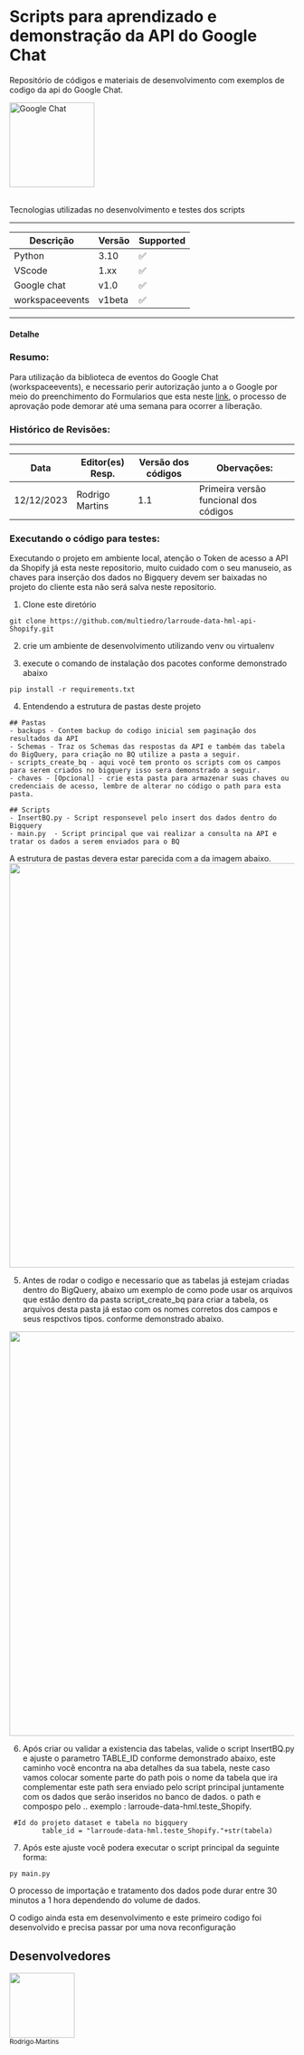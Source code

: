# Scripts para aprendizado e demonstração da API do Google Chat

 Repositório de códigos e materiais de desenvolvimento com exemplos de codigo da api do Google Chat.

<p float="left">
  <img src="https://play-lh.googleusercontent.com/yC17R-QYEZLmTMB7hD8KRjnWu6pJ4qNsdNQibLw8Z07kyY08IRbS89z7kATx75SR9A" alt="Google Chat" width="150" />
</p>

<br>

<summary>Tecnologias utilizadas no desenvolvimento e testes dos scripts</summary>
<p>

---
|Descrição       | Versão  | Supported          |
| -------------- | ------- | ------------------ |
| Python         | 3.10    | :white_check_mark: |
| VScode         | 1.xx    | :white_check_mark: |
| Google chat    | v1.0    | :white_check_mark: |
| workspaceevents| v1beta  | :white_check_mark: |
---


</p>

<summary><h4>Detalhe</h4></summary>


### **Resumo:**
Para utilização da biblioteca de eventos do Google Chat (workspaceevents), e necessario perir autorização junto a o Google por meio do preenchimento do Formularios 
que esta neste [link](https://developers.google.com/workspace/preview?hl=pt-br#apply), o processo de aprovação pode demorar até uma semana para ocorrer a liberação.

### **Histórico de Revisões:**
---
|Data           |Editor(es) Resp.                           |Versão dos códigos    |Obervações:
|---------------|-------------------------------------------|----------------------|-----------------------------------------
|12/12/2023     |Rodrigo Martins                            |1.1                   |Primeira versão funcional dos códigos

### **Executando o código para testes:**

Executando o projeto em ambiente local, atenção o Token de acesso a API da Shopify já esta neste repositorio, muito cuidado com o seu manuseio, as chaves para inserção dos dados no Bigquery devem ser baixadas no projeto do cliente esta não será salva neste repositorio.

1. Clone este diretório
```
git clone https://github.com/multiedro/larroude-data-hml-api-Shopify.git
```
2. crie um ambiente de desenvolvimento utilizando venv ou virtualenv

3. execute o comando de instalação dos pacotes conforme demonstrado abaixo

```
pip install -r requirements.txt
```

4. Entendendo a estrutura de pastas deste projeto

```
## Pastas
- backups - Contem backup do codigo inicial sem paginação dos resultados da API
- Schemas - Traz os Schemas das respostas da API e também das tabela do BigQuery, para criação no BQ utilize a pasta a seguir.
- scripts_create_bq - aqui você tem pronto os scripts com os campos para serem criados no bigquery isso sera demonstrado a seguir.
- chaves - [Opcional] - crie esta pasta para armazenar suas chaves ou credenciais de acesso, lembre de alterar no código o path para esta pasta.

## Scripts
- InsertBQ.py - Script responsevel pelo insert dos dados dentro do Bigquery
- main.py  - Script principal que vai realizar a consulta na API e tratar os dados a serem enviados para o BQ
```

A estrutura de pastas devera estar parecida com a da imagem abaixo.
<img src="https://github.com/multiedro/larroude-data-hml-api-shopfy/blob/main/estruturadaspastas.PNG" width=715>



5. Antes de rodar o codigo e necessario que as tabelas já estejam criadas dentro do BigQuery, abaixo um exemplo de como pode usar os arquivos que estão dentro da pasta script_create_bq para criar a tabela, os arquivos desta pasta já estao com os nomes corretos dos campos e seus respctivos tipos. conforme demonstrado abaixo.


<img src="https://github.com/multiedro/larroude-data-hml-api-shopfy/blob/main/tabelasBQ.gif" width=715>


6. Após criar ou validar a existencia das tabelas, valide o script InsertBQ.py e ajuste o parametro TABLE_ID conforme demonstrado abaixo, este caminho você encontra na aba detalhes da sua tabela, neste caso vamos colocar somente parte do path pois o nome da tabela que ira complementar este path sera enviado pelo script principal juntamente com os dados que serão inseridos no banco de dados. o path e compospo pelo <ID DO PROJETO>.<DATASET>.<NOME DA TABELA> exemplo : larroude-data-hml.teste_Shopify.

```
 #Id do projeto dataset e tabela no bigquery
        table_id = "larroude-data-hml.teste_Shopify."+str(tabela)
```

7. Após este ajuste você podera executar o script principal da seguinte forma:
```
py main.py
```

<p>O processo de importação e tratamento dos dados pode durar entre 30 minutos a 1 hora dependendo do volume de dados.</p>


</p>
<p>O codigo ainda esta em desenvolvimento e este primeiro codigo foi desenvolvido e precisa passar por uma nova reconfiguração</p>



## Desenvolvedores

[<img src="https://avatars.githubusercontent.com/u/104507765?s=400&u=b8026e33ffc0c66417c4edeed939de0f46a40894&v=4" width=115><br><sub>Rodrigo Martins</sub>](https://github.com/rodrigo-martins-multiedro)<br>
